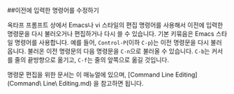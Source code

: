 ##이전에 입력한 명령어를 수정하기

  옥타프 프롬프트 상에서 Emacs나 vi 스타일의 편집 명령어를 사용해서 이전에 입력한 명령문을 다시 불러오거나 편집하거나 다시 쓸 수 있습니다. 기본 키묶음은 Emacs 스타일 명령어를 사용합니다. 예를 들어, `Control-P`(이하 `C-p`)는 이전 명령문을 다시 불러옵니다. 불러온 이전 명령문의 다음 명령문을 `C-n`으로 불러올 수 있습니다. `C-b`는 커서를 줄의 끝방향으로 옮기고, `C-f`는 줄의 앞쪽으로 옮길 것입니다.

  명령문 편집을 위한 문서는 이 매뉴얼에 있으며, [Command Line Editing](Command\ Line\ Editing.md) 을 참고하면 됩니다.
